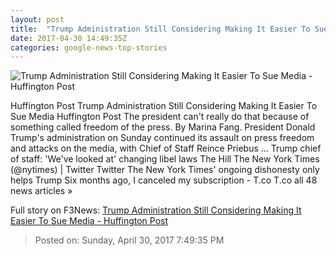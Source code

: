 ```yaml
---
layout: post
title:  "Trump Administration Still Considering Making It Easier To Sue Media - Huffington Post"
date: 2017-04-30 14:49:35Z
categories: google-news-top-stories
---
```


![Trump Administration Still Considering Making It Easier To Sue Media - Huffington Post](http://img.huffingtonpost.com/asset/1910_1000/5905ec941400002000a9ca51.jpeg)

Huffington Post Trump Administration Still Considering Making It Easier To Sue Media Huffington Post The president can't really do that because of something called freedom of the press. By Marina Fang. President Donald Trump's administration on Sunday continued its assault on press freedom and attacks on the media, with Chief of Staff Reince Priebus ... Trump chief of staff: 'We've looked at' changing libel laws The Hill The New York Times (@nytimes) | Twitter Twitter The New York Times' ongoing dishonesty only helps Trump Six months ago, I canceled my subscription - T.co T.co all 48 news articles »


Full story on F3News: [Trump Administration Still Considering Making It Easier To Sue Media - Huffington Post](http://www.f3nws.com/n/Eg4Xd)

> Posted on: Sunday, April 30, 2017 7:49:35 PM
